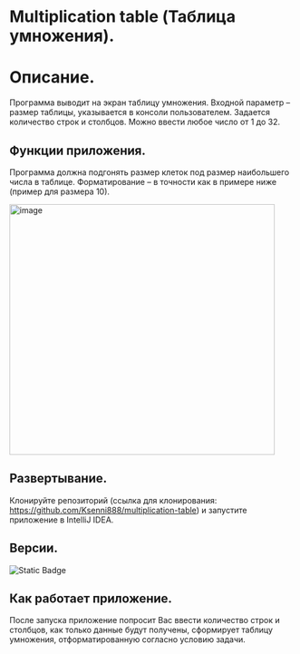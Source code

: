 # Multiplication table (Таблица умножения).

# Описание.

Программа выводит на экран таблицу умножения.
Входной параметр – размер таблицы, указывается в консоли пользователем.
Задается количество строк и столбцов. Можно ввести любое число от 1 до 32.

## Функции приложения.
Программа должна подгонять размер клеток под размер наибольшего числа в таблице.
Форматирование – в точности как в примере ниже (пример для размера 10).

<img width="468" height="442" alt="image" src="https://github.com/user-attachments/assets/7be13fe7-8a9b-4960-bbbb-ea2b3f53c090" />

## Развертывание.
Клонируйте репозиторий (ссылка для клонирования: https://github.com/Ksenni888/multiplication-table) и запустите приложение в IntelliJ IDEA. 

## Версии.
![Static Badge](https://img.shields.io/badge/11.0.18%20-%20green?label=java%20version)

## Как работает приложение.
После запуска приложение попросит Вас ввести количество строк и столбцов, как только данные будут получены, сформирует таблицу умножения, отформатированную согласно условию задачи.
